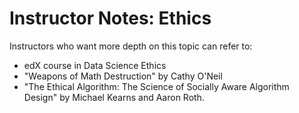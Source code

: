 # Instructor Notes:  Ethics

Instructors who want more depth on this topic can refer to:
* edX course in Data Science Ethics
* "Weapons of Math Destruction" by Cathy O'Neil
* "The Ethical Algorithm:  The Science of Socially Aware Algorithm Design" by Michael Kearns and Aaron Roth.